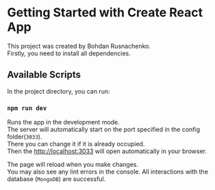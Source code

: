 # Getting Started with Create React App

This project was created by Bohdan Rusnachenko.\
Firstly, you need to install all dependencies.

## Available Scripts

In the project directory, you can run:

### `npm run dev`

Runs the app in the development mode.\
The server will automatically start on the port specified in the config folder(`3033`).\
There you can change it if it is already occupied.\
Then the [http://localhost:3033](http://localhost:3033) will open automatically in your browser.

The page will reload when you make changes.\
You may also see any lint errors in the console.
All interactions with the database (`MongoDB`) are successful.
